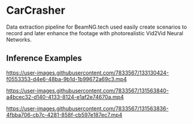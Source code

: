 
# CarCrasher
Data extraction pipeline for BeamNG.tech used easily create scenarios to record and later enhance the footage with photorealistic Vid2Vid Neural Networks.





## Inference Examples

https://user-images.githubusercontent.com/7833567/133130424-f0553353-d4e6-48ba-9b1d-1b99672a69c3.mp4



https://user-images.githubusercontent.com/7833567/131563840-a4bcec32-d140-4133-8124-e1af2e74670a.mp4


https://user-images.githubusercontent.com/7833567/131563836-4fbba706-cb7c-4281-858f-cb597e187ec7.mp4
